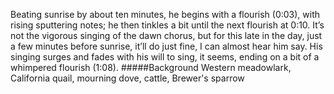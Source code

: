 Beating sunrise by about ten minutes, he begins with a flourish (0:03), with rising sputtering notes; he then tinkles a bit until the next flourish at 0:10. It’s not the vigorous singing of the dawn chorus, but for this late in the day, just a few minutes before sunrise, it’ll do just fine, I can almost hear him say. His singing surges and fades with his will to sing, it seems, ending on a bit of a whimpered flourish (1:08). 
#####Background
Western meadowlark, California quail, mourning dove, cattle, Brewer's sparrow
